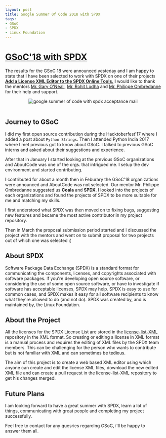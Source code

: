 ```yaml
---
layout: post
title: Google Summer Of Code 2018 with SPDX  
tags:
- GSoC
- SPDX
- Linux Foundation
---
```


# <u> GSoC'18 with SPDX </u>

The results for the GSoC 18 were announced yesteday and I am happy to state that I have been selected to work with SPDX on one of their projects [**Add a License XML Editor to the SPDX Online Tools.**](https://summerofcode.withgoogle.com/projects/#6254062643707904) I would like to thank the mentors [Mr. Gary O'Neall](https://github.com/goneall), [Mr. Rohit Lodha](https://github.com/rtgdk) and [Mr. Philippe Ombredanne](https://github.com/pombredanne) for their help and support.

<center><img class="img-responsive" src="{{site.baseurl}}static/blog_images/gsoc-mail.png" alt="google summer of code with spdx acceptance mail"></center><br>

## Journey to GSoC
I did my first open source contribution during the Hacktoberfest'17 where I added a post about `Python Strings`. Then I attended Python India 2017 where I met previous got to know about GSoC. I talked to previous GSoC interns and asked about their suggestions and experience.

After that in January I started looking at the previous GSoC organizations and AboutCode was one of the orgs. that intrigued me. I setup the dev environment and started contributing.

I contributed for about a month then in Feburary the GSoC'18 organizations were announced and AboutCode was not selected. Our mentor Mr. Philippe Ombredanne suggested us **Coala** and **SPDX**. I looked into the projects of each organizations and found the projects of SPDX to be more suitable for me and matching my skills.

I first understood what SPDX was then moved on to fixing bugs, suggesting new features and became the most active contributor in my project repository.

Then in March the proposal submission period started and I discussed the project with the mentors and went on to submit proposal for two projects out of which one was selected :) 

## About SPDX
Software Package Data Exchange (SPDX) is a standard format for communicating the components, licenses, and copyrights associated with software packages. If you're developing open source software, or considering the use of some open source software, or have to investigate if software has acceptable licenses, SPDX may help. SPDX is easy to use for common cases, and SPDX makes it easy for all software recipients to know what they're allowed to do (and not do). SPDX was created by, and is maintained by, the Linux Foundation.

## About the Project

All the licenses for the SPDX License List are stored in the [license-list-XML](https://github.com/spdx/license-list-XML) repository in the XML format. So creating or editing a license in XML format is a manual process and requires the editing of XML files by the SPDX team members. This can be challenging for the person who wants to contribute but is not familiar with XML and can sometimes be tedious.

The aim of this project is to create a web based XML editor using which anyone can create and edit the license XML files, download the new edited XML file and can create a pull request in the license-list-XML repository to get his changes merged.

## Future Plans
I am looking forward to have a great summer with SPDX, learn a lot of things, communicating with great people and completing my project successfully. 

Feel free to contact for any quesries regarding GSoC, i'll be happy to answer them all.
